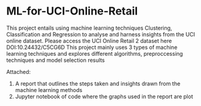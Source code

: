 # ML-for-UCI-Online-Retail
This project entails using machine learning techniques Clustering, Classification and Regression to analyse and harness insights from the UCI online dataset. 
Please access the UCI Online Retail 2 dataset here DOI:10.24432/C5CG6D
This project mainly uses 3 types of machine learning techniques and explores different algorithms, preproccessing techniques and model selection results

Attached: 
1. A report that outlines the steps taken and insights drawn from the machine learning methods
2. Jupyter notebook of code where the graphs used in the report are plot
